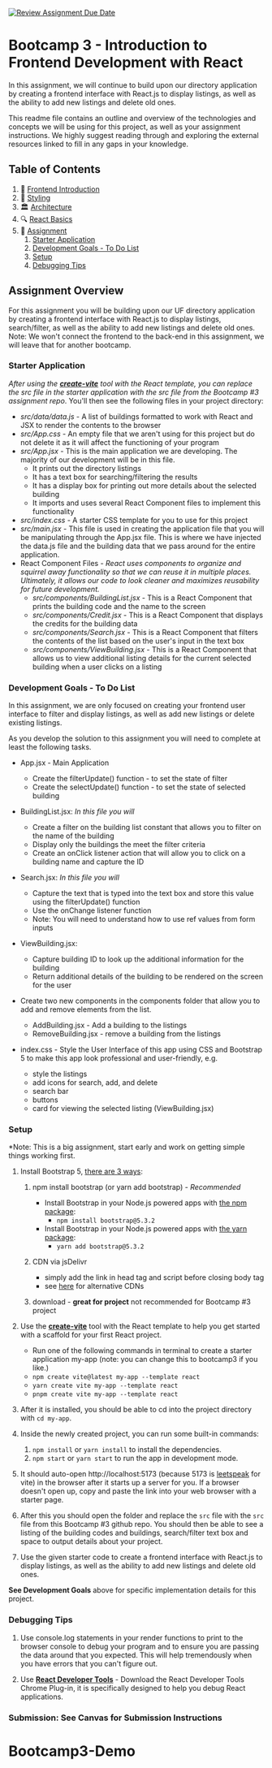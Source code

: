[![Review Assignment Due Date](https://classroom.github.com/assets/deadline-readme-button-24ddc0f5d75046c5622901739e7c5dd533143b0c8e959d652212380cedb1ea36.svg)](https://classroom.github.com/a/lZM4Ja0R)

# Bootcamp 3 - Introduction to Frontend Development with React

In this assignment, we will continue to build upon our directory application by creating a frontend interface with React.js to display listings, as well as the ability to add new listings and delete old ones.

This readme file contains an outline and overview of the technologies and concepts we will be using for this project, as well as your assignment instructions. We highly suggest reading through and exploring the external resources linked to fill in any gaps in your knowledge.

## Table of Contents

1. 🙈 [Frontend Introduction](docs/introduction.md)
2. 🎨 [Styling](docs/styling.md)
3. 🏛️ [Architecture](docs/architecture.md)
4. 🔍 [React Basics](docs/react-basics.md)
5. 📝 [Assignment](#assignment-overview)
   1. [Starter Application](#starter-application)
   2. [Development Goals - To Do List](#development-goals---to-do-list)
   3. [Setup](#setup)
   4. [Debugging Tips](#debugging-tips)

## Assignment Overview

For this assignment you will be building upon our UF directory application by creating a frontend interface with React.js to display listings, search/filter, as well as the ability to add new listings and delete old ones. Note: We won't connect the frontend to the back-end in this assignment, we will leave that for another bootcamp.

### Starter Application

*After using the [**create-vite**](https://vitejs.dev/guide/#scaffolding-your-first-vite-project) tool with the React template, you can replace the src file in the starter application with the src file from the Bootcamp #3 assignment repo*. You'll then see the following files in your project directory:

- *src/data/data.js* - A list of buildings formatted to work with React and JSX to render the contents to the browser
- *src/App.css* - An empty file that we aren't using for this project but do not delete it as it will affect the functioning of your program
- *src/App.jsx* - This is the main application we are developing. The majority of our development will be in this file.
  - It prints out the directory listings
  - It has a text box for searching/filtering the results
  - It has a display box for printing out more details about the selected building
  - It imports and uses several React Component files to implement this functionality
- *src/index.css* - A starter CSS template for you to use for this project
- *src/main.jsx* - This file is used in creating the application file that you will be manipulating through the App.jsx file. This is where we have injected the data.js file and the building data that we pass around for the entire application.
- React Component Files - *React uses components to organize and squirrel away functionality so that we can reuse it in multiple places. Ultimately, it allows our code to look cleaner and maximizes reusability for future development.*
  - *src/components/BuildingList.jsx* - This is a React Component that prints the building code and the name to the screen
  - *src/components/Credit.jsx* - This is a React Component that displays the credits for the building data
  - *src/components/Search.jsx*  - This is a React Component that filters the contents of the list based on the user's input in the text box
  - *src/components/ViewBuilding.jsx* - This is a React Component that allows us to view additional listing details for the current selected building when a user clicks on a listing

### Development Goals - To Do List

In this assignment, we are only focused on creating your frontend user interface to filter and display listings, as well as add new listings or delete existing listings.

As you develop the solution to this assignment you will need to complete at least the following tasks.  

- App.jsx - Main Application
  - Create the filterUpdate() function - to set the state of filter
  - Create the selectUpdate() function - to set the state of selected building

- BuildingList.jsx: *In this file you will*
  - Create a filter on the building list constant that allows you to filter on the name of the building
  - Display only the buildings the meet the filter criteria
  - Create an onClick listener action that will allow you to click on a building name and capture the ID

- Search.jsx: *In this file you will*
  - Capture the text that is typed into the text box and store this value using the filterUpdate() function
  - Use the onChange listener function
  - Note: You will need to understand how to use ref values from form inputs

- ViewBuilding.jsx:
  - Capture building ID to look up the additional information for the building
  - Return additional details of the building to be rendered on the screen for the user

- Create two new components in the components folder that allow you to add and remove elements from the list.
  - AddBuilding.jsx - Add a building to the listings
  - RemoveBuilding.jsx - remove a building from the listings

- index.css - Style the User Interface of this app using CSS and Bootstrap 5 to make this app look professional and user-friendly, e.g.
  - style the listings
  - add icons for search, add, and delete
  - search bar
  - buttons
  - card for viewing the selected listing (ViewBuilding.jsx)

### Setup

*Note: This is a big assignment, start early and work on getting simple things working first. 

1. Install Bootstrap 5, [there are 3  ways](https://getbootstrap.com/docs/5.3/getting-started/download/):
   1. npm install bootstrap (or yarn add bootstrap) - *Recommended*
      - Install Bootstrap in your Node.js powered apps with [the npm package](https://www.npmjs.com/package/bootstrap):
        - `npm install bootstrap@5.3.2`
      - Install Bootstrap in your Node.js powered apps with [the yarn package](https://classic.yarnpkg.com/en/package/bootstrap):
        - `yarn add bootstrap@5.3.2`
      
   2. CDN via jsDelivr
       - simply add the link in head tag and script before closing body tag
       - see [here](https://getbootstrap.com/docs/5.3/getting-started/download/#alternative-cdns) for alternative CDNs

   3. download - **great for project** not recommended for Bootcamp #3 project

2. Use the [**create-vite**](https://vitejs.dev/guide/#scaffolding-your-first-vite-project) tool with the React template to help you get started with a scaffold for your first React project.
   - Run one of the following commands in terminal to create a starter application my-app (note: you can change this to bootcamp3 if you like.)
   - `npm create vite@latest my-app --template react`
   - `yarn create vite my-app --template react`
   - `pnpm create vite my-app --template react`

3. After it is installed, you should be able to cd into the project directory with `cd my-app`.

4. Inside the newly created project, you can run some built-in commands:
   1. `npm install` or `yarn install` to install the dependencies.
   2. `npm start` or `yarn start` to run the app in development mode.

5. It should auto-open http://localhost:5173 (because 5173 is [leetspeak](https://en.wikipedia.org/wiki/Leet#:~:text=Leet%20(or%20%221337%22),via%20reflection%20or%20other%20resemblance.) for vite) in the browser after it starts up a server for you. If a browser doesn't open up, copy and paste the link into your web browser with a starter page.

6. After this you should open the folder and replace the `src` file with the `src` file from this Bootcamp #3 github repo. You should then be able to see a listing of the building codes and buildings, search/filter text box and space to output details about your project.

7. Use the given starter code to create a frontend interface with React.js to display listings, as well as the ability to add new listings and delete old ones.

**See Development Goals** above for specific implementation details for this project.

### Debugging Tips

1. Use console.log statements in your render functions to print to the browser console to debug your program and to ensure you are passing the data around that you expected. This will help tremendously when you have errors that you can't figure out.

2. Use [**React Developer Tools**](https://react.dev/learn/react-developer-tools) - Download the React Developer Tools Chrome Plug-in, it is specifically designed to help you debug React applications.

### Submission: See Canvas for Submission Instructions
# Bootcamp3-Demo
